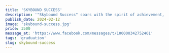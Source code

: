 ```yaml
---
title: 'SKYBOUND SUCCESS'
description: '"Skybound Success" soars with the spirit of achievement, capturing the essence of reaching new heights. This bouquet features vibrant blooms in shades of blue and peach, symbolizing ambition, creativity, and growth. The blue hues represent the vast sky, full of possibilities and opportunities, while the peach tones signify enthusiasm and vitality. Together, they create a striking arrangement that embodies the thrill of success and the excitement of a new adventure. "Skybound Success" is a celebration of perseverance and determination, a reminder that with hard work and dedication, the sky is truly the limit.'
publish_date: 2024-02-12
image: 'skybound-success.jpg'
price: 3500
message_at: 'https://www.facebook.com/messages/t/100000342752401'
tags: 'graduation'
slug: skybound-success
---
```

